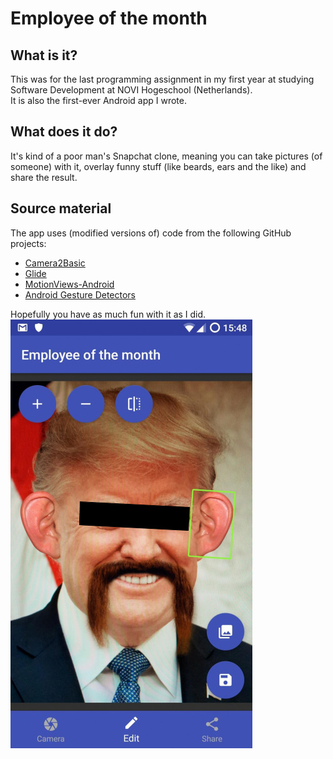 # Employee of the month
## What is it?
This was for the last programming assignment in my first year at studying Software Development at NOVI Hogeschool (Netherlands).  
It is also the first-ever Android app I wrote.
## What does it do?
It's kind of a poor man's Snapchat clone, meaning you can take pictures (of someone) with it, overlay funny stuff (like beards, ears and the like) and share the result.
## Source material
The app uses (modified versions of) code from the following GitHub projects:
- [Camera2Basic](https://github.com/googlesamples/android-Camera2Basic)
- [Glide](https://github.com/bumptech/glide)
- [MotionViews-Android](https://github.com/uptechteam/MotionViews-Android)
- [Android Gesture Detectors](https://github.com/Almeros/android-gesture-detectors)

Hopefully you have as much fun with it as I did.  
![Screenshot](eotm.jpg)